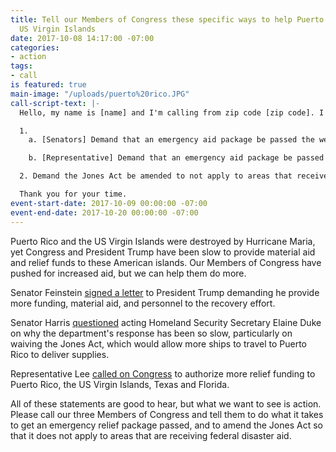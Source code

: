```yaml
---
title: Tell our Members of Congress these specific ways to help Puerto Rico and the
  US Virgin Islands
date: 2017-10-08 14:17:00 -07:00
categories:
- action
tags:
- call
is featured: true
main-image: "/uploads/puerto%20rico.JPG"
call-script-text: |-
  Hello, my name is [name] and I'm calling from zip code [zip code]. I'm calling about disaster relief aid to Puerto Rico and the US Virgin Islands. I am happy that the [Senator/Representative] has called for increased aid [you can mention the specific item listed below]. Still, I want to see her do these two specific things to ensure that the millions of Americans without food, water, electricity or shelter get the help they need:

  1.
    a. [Senators] Demand that an emergency aid package be passed the week the Senate returns from recess.

    b. [Representative] Demand that an emergency aid package be passed this week, before October recess.

  2. Demand the Jones Act be amended to not apply to areas that receive federal disaster aid.

  Thank you for your time.
event-start-date: 2017-10-09 00:00:00 -07:00
event-end-date: 2017-10-20 00:00:00 -07:00
---
```


Puerto Rico and the US Virgin Islands were destroyed by Hurricane Maria, yet Congress and President Trump have been slow to provide material aid and relief funds to these American islands. Our Members of Congress have pushed for increased aid, but we can help them do more.

Senator Feinstein [signed a letter](feinstein_letter) to President Trump demanding he provide more funding, material aid, and personnel to the recovery effort.

Senator Harris [questioned](harris_question) acting Homeland Security Secretary Elaine Duke on why the department's response has been so slow, particularly on waiving the Jones Act, which would allow more ships to travel to Puerto Rico to deliver supplies.

Representative Lee [called on Congress](lee_statement) to authorize more relief funding to Puerto Rico, the US Virgin Islands, Texas and Florida.

All of these statements are good to hear, but what we want to see is action. Please call our three Members of Congress and tell them to do what it takes to get an emergency relief package passed, and to amend the Jones Act so that it does not apply to areas that are receiving federal disaster aid.

[feinstein-letter]: https://www.feinstein.senate.gov/public/index.cfm/press-releases?ID=C508F227-E6CE-48F4-938E-16F48536D490

[harris-question]: https://www.harris.senate.gov/content/hsgac-hearing-sen-harris-presses-acting-dhs-sec-duke-puerto-rico-response-and-daca

[lee-statement]: https://lee.house.gov/news/press-releases/congresswoman-barbara-lee-congress-must-act-immediately-to-provide-urgent-relief-to-hurricane-impacted-areas